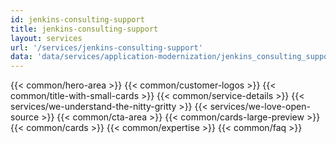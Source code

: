 ```yaml
---
id: jenkins-consulting-support
title: jenkins-consulting-support
layout: services
url: '/services/jenkins-consulting-support'
data: 'data/services/application-modernization/jenkins_consulting_support.json'
---
```



{{< common/hero-area >}}
{{< common/customer-logos >}}
{{< common/title-with-small-cards >}}
{{< common/service-details >}}
{{< services/we-understand-the-nitty-gritty >}}
{{< services/we-love-open-source >}}
{{< common/cta-area >}}
{{< common/cards-large-preview >}}
{{< common/cards >}}
{{< common/expertise >}}
{{< common/faq >}}
